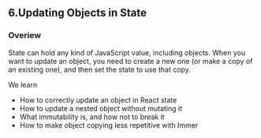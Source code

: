 ## 6.Updating Objects in State

### Overiew
State can hold any kind of JavaScript value, including objects.
When you want to update an object, you need to create a new one (or make a copy of an existing one), and then set the state to use that copy.

We learn
- How to correctly update an object in React state
- How to update a nested object without mutating it
- What immutability is, and how not to break it
- How to make object copying less repetitive with Immer